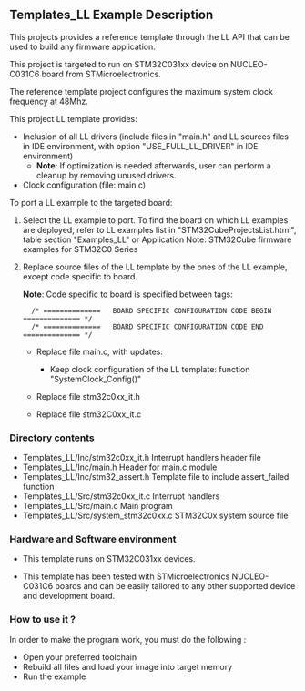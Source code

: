 ## <b>Templates_LL Example Description</b>

This projects provides a reference template through the LL API that can be used to build any firmware application.

This project is targeted to run on STM32C031xx device on NUCLEO-C031C6 board from STMicroelectronics.

The reference template project configures the maximum system clock frequency at 48Mhz.

This project LL template provides:

 - Inclusion of all LL drivers (include files in "main.h" and LL sources files in IDE environment, with option "USE_FULL_LL_DRIVER" in IDE environment)
   - **Note**: If optimization is needed afterwards, user can perform a cleanup by removing unused drivers.
 - Clock configuration (file: main.c)

To port a LL example to the targeted board:

1. Select the LL example to port.
   To find the board on which LL examples are deployed, refer to LL examples list in "STM32CubeProjectsList.html", table section "Examples_LL"
   or Application Note: STM32Cube firmware examples for STM32C0 Series

2. Replace source files of the LL template by the ones of the LL example, except code specific to board.

   **Note**: Code specific to board is specified between tags:

         /* ==============   BOARD SPECIFIC CONFIGURATION CODE BEGIN    ============== */
         /* ==============   BOARD SPECIFIC CONFIGURATION CODE END      ============== */

   - Replace file main.c, with updates:
     - Keep clock configuration of the LL template: function "SystemClock_Config()"

   - Replace file stm32c0xx_it.h
   - Replace file stm32C0xx_it.c

### <b>Directory contents</b>

  - Templates_LL/Inc/stm32c0xx_it.h          Interrupt handlers header file
  - Templates_LL/Inc/main.h                  Header for main.c module
  - Templates_LL/Inc/stm32_assert.h          Template file to include assert_failed function
  - Templates_LL/Src/stm32c0xx_it.c          Interrupt handlers
  - Templates_LL/Src/main.c                  Main program
  - Templates_LL/Src/system_stm32c0xx.c      STM32C0x system source file

### <b>Hardware and Software environment</b>

  - This template runs on STM32C031xx devices.

  - This template has been tested with STMicroelectronics NUCLEO-C031C6
    boards and can be easily tailored to any other supported device
    and development board.

### <b>How to use it ?</b>

In order to make the program work, you must do the following :

 - Open your preferred toolchain
 - Rebuild all files and load your image into target memory
 - Run the example
